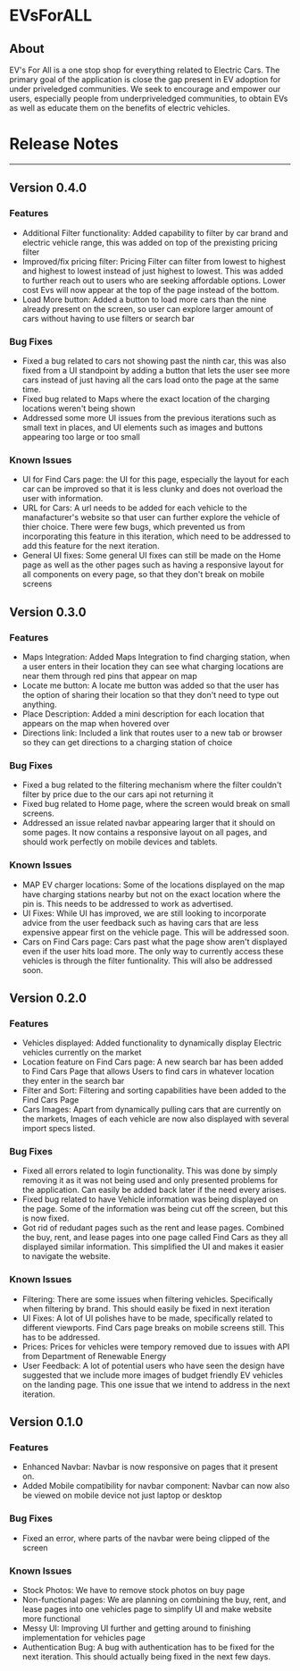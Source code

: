 # EVsForALL

## About
EV's For All is a one stop shop for everything related to Electric Cars. The primary goal of the application is close the gap present in EV adoption for under priveledged communities. We seek to encourage and empower our users, especially people from underpriveledged communities, to obtain EVs as well as educate them on the benefits of electric vehicles.

# Release Notes
----------------------------------------
## Version 0.4.0

### Features
- Additional Filter functionality: Added capability to filter by car brand and electric vehicle range, this was added on top of the prexisting pricing filter
- Improved/fix pricing filter: Pricing Filter can filter from lowest to highest and highest to lowest instead of just highest to lowest. This was added to further reach out to users who are seeking affordable options. Lower cost Evs will now appear at the top of the page instead of the bottom.
- Load More button: Added a button to load more cars than the nine already present on the screen, so user can explore larger amount of cars without having to use filters or search bar

### Bug Fixes
- Fixed a bug related to cars not showing past the ninth car, this was also fixed from a UI standpoint by adding a button that lets the user see more cars instead of just having all the cars load onto the page at the same time.
- Fixed bug related to Maps where the exact location of the charging locations weren't being shown
- Addressed some more UI issues from the previous iterations such as small text in places, and UI elements such as images and buttons appearing too large or too small

### Known Issues
- UI for Find Cars page: the UI for this page, especially the layout for each car can be improved so that it is less clunky and does not overload the user with information.
- URL for Cars: A url needs to be added for each vehicle to the manafacturer's website so that user can further explore the vehicle of thier choice. There were few bugs, which prevented us from incorporating this feature in this iteration, which need to be addressed to add this feature for the next iteration.
- General UI fixes: Some general UI fixes can still be made on the Home page as well as the other pages such as having a responsive layout for all components on every page, so that they don't break on mobile screens

## Version 0.3.0

### Features
- Maps Integration: Added Maps Integration to find charging station, when a user enters in their location they can see what charging locations are near them through red pins that appear on map
- Locate me button: A locate me button was added so that the user has the option of sharing their location so that they don't need to type out anything.
- Place Description: Added a mini description for each location that appears on the map when hovered over
- Directions link: Included a link that routes user to a new tab or browser so they can get directions to a charging station of choice

### Bug Fixes
- Fixed a bug related to the filtering mechanism where the filter couldn't filter by price due to the our cars api not returning it
- Fixed bug related to Home page, where the screen would break on small screens.
- Addressed an issue related navbar appearing larger that it should on some pages. It now contains a responsive layout on all pages, and should work perfectly on mobile devices and tablets.

### Known Issues
- MAP EV charger locations: Some of the locations displayed on the map have charging stations nearby but not on the exact location where the pin is. This needs to be addressed to work as advertised.
- UI Fixes: While UI has improved, we are still looking to incorporate advice from the user feedback such as having cars that are less expensive appear first on the vehicle page. This will be addressed soon.
- Cars on Find Cars page: Cars past what the page show aren't displayed even if the user hits load more. The only way to currently access these vehicles is through the filter funtionality. This will also be addressed soon.


## Version 0.2.0

### Features
- Vehicles displayed: Added functionality to dynamically display Electric vehicles currently on the market
- Location feature on Find Cars page: A new search bar has been added to Find Cars Page that allows Users to find cars in whatever location they enter in the search bar
- Filter and Sort: Filtering and sorting capabilities have been added to the Find Cars Page
- Cars Images: Apart from dynamically pulling cars that are currently on the markets, Images of each vehicle are now also displayed with several import specs listed.

### Bug Fixes
- Fixed all errors related to login functionality. This was done by simply removing it as it was not being used and only presented problems for the application. Can easily be added back later if the need every arises.
- Fixed bug related to have Vehicle information was being displayed on the page. Some of the information was being cut off the screen, but this is now fixed.
- Got rid of redudant pages such as the rent and lease pages. Combined the buy, rent, and lease pages into one page called Find Cars as they all displayed similar information. This simplified the UI and makes it easier to navigate the website.

### Known Issues
- Filtering: There are some issues when filtering vehicles. Specifically when filtering by brand. This should easily be fixed in next iteration
- UI Fixes: A lot of UI polishes have to be made, specifically related to different viewports. Find Cars page breaks on mobile screens still. This has to be addressed.
- Prices: Prices for vehicles were tempory removed due to issues with API from Department of Renewable Energy
- User Feedback: A lot of potential users who have seen the design have suggested that we include more images of budget friendly EV vehicles on the landing page. This one issue that we intend to address in the next iteration.

## Version 0.1.0

### Features
- Enhanced Navbar: Navbar is now responsive on pages that it present on.
- Added Mobile compatibility for navbar component: Navbar can now also be viewed on mobile device not just laptop or desktop

### Bug Fixes
- Fixed an error, where parts of the navbar were being clipped of the screen

### Known Issues
- Stock Photos: We have to remove stock photos on buy page
- Non-functional pages: We are planning on combining the buy, rent, and lease pages into one vehicles page to simplify UI and make website more functional
- Messy UI: Improving UI further and getting around to finishing implementation for vehicles page
- Authentication Bug: A bug with authentication has to be fixed for the next iteration. This should actually being fixed in the next few days.
